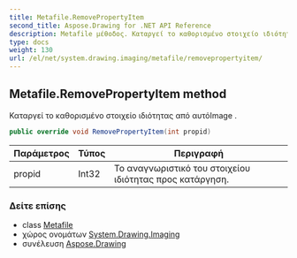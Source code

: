 ```yaml
---
title: Metafile.RemovePropertyItem
second_title: Aspose.Drawing for .NET API Reference
description: Metafile μέθοδος. Καταργεί το καθορισμένο στοιχείο ιδιότητας από αυτόImage .
type: docs
weight: 130
url: /el/net/system.drawing.imaging/metafile/removepropertyitem/
---
```

## Metafile.RemovePropertyItem method

Καταργεί το καθορισμένο στοιχείο ιδιότητας από αυτόImage .

```csharp
public override void RemovePropertyItem(int propid)
```

| Παράμετρος | Τύπος | Περιγραφή |
| --- | --- | --- |
| propid | Int32 | Το αναγνωριστικό του στοιχείου ιδιότητας προς κατάργηση. |

### Δείτε επίσης

* class [Metafile](../)
* χώρος ονομάτων [System.Drawing.Imaging](../../metafile/)
* συνέλευση [Aspose.Drawing](../../../)


